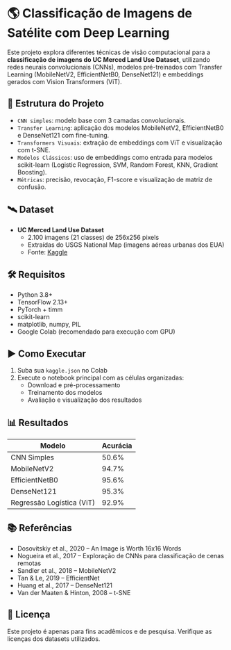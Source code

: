 # 🌎 Classificação de Imagens de Satélite com Deep Learning

Este projeto explora diferentes técnicas de visão computacional para a **classificação de imagens do UC Merced Land Use Dataset**, utilizando redes neurais convolucionais (CNNs), modelos pré-treinados com Transfer Learning (MobileNetV2, EfficientNetB0, DenseNet121) e embeddings gerados com Vision Transformers (ViT).

## 📁 Estrutura do Projeto

- `CNN simples`: modelo base com 3 camadas convolucionais.
- `Transfer Learning`: aplicação dos modelos MobileNetV2, EfficientNetB0 e DenseNet121 com fine-tuning.
- `Transformers Visuais`: extração de embeddings com ViT e visualização com t-SNE.
- `Modelos Clássicos`: uso de embeddings como entrada para modelos scikit-learn (Logistic Regression, SVM, Random Forest, KNN, Gradient Boosting).
- `Métricas`: precisão, revocação, F1-score e visualização de matriz de confusão.

## 🛰️ Dataset

- **UC Merced Land Use Dataset**  
  - 2.100 imagens (21 classes) de 256x256 pixels  
  - Extraídas do USGS National Map (imagens aéreas urbanas dos EUA)
  - Fonte: [Kaggle](https://www.kaggle.com/datasets/abdulhasibuddin/uc-merced-land-use-dataset)

## 🛠️ Requisitos

- Python 3.8+
- TensorFlow 2.13+
- PyTorch + timm
- scikit-learn
- matplotlib, numpy, PIL
- Google Colab (recomendado para execução com GPU)

## ▶️ Como Executar

1. Suba sua `kaggle.json` no Colab
2. Execute o notebook principal com as células organizadas:
   - Download e pré-processamento
   - Treinamento dos modelos
   - Avaliação e visualização dos resultados

## 📊 Resultados

| Modelo                       | Acurácia |
|-----------------------------|----------|
| CNN Simples                 | 50.6%    |
| MobileNetV2                 | 94.7%    |
| EfficientNetB0              | 95.6%    |
| DenseNet121                 | 95.3%    |
| Regressão Logística (ViT)   | 92.9%    |

## 📚 Referências

- Dosovitskiy et al., 2020 – An Image is Worth 16x16 Words
- Nogueira et al., 2017 – Exploração de CNNs para classificação de cenas remotas
- Sandler et al., 2018 – MobileNetV2
- Tan & Le, 2019 – EfficientNet
- Huang et al., 2017 – DenseNet121
- Van der Maaten & Hinton, 2008 – t-SNE

## 📄 Licença

Este projeto é apenas para fins acadêmicos e de pesquisa. Verifique as licenças dos datasets utilizados.
